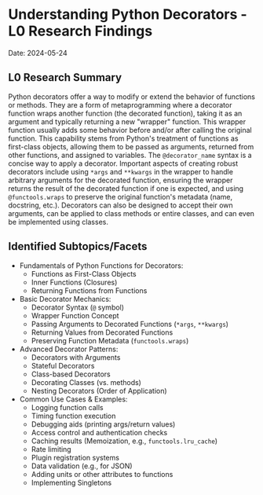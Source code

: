 # Understanding Python Decorators - L0 Research Findings

Date: 2024-05-24

## L0 Research Summary
Python decorators offer a way to modify or extend the behavior of functions or methods. They are a form of metaprogramming where a decorator function wraps another function (the decorated function), taking it as an argument and typically returning a new "wrapper" function. This wrapper function usually adds some behavior before and/or after calling the original function. This capability stems from Python's treatment of functions as first-class objects, allowing them to be passed as arguments, returned from other functions, and assigned to variables. The `@decorator_name` syntax is a concise way to apply a decorator. Important aspects of creating robust decorators include using `*args` and `**kwargs` in the wrapper to handle arbitrary arguments for the decorated function, ensuring the wrapper returns the result of the decorated function if one is expected, and using `@functools.wraps` to preserve the original function's metadata (name, docstring, etc.). Decorators can also be designed to accept their own arguments, can be applied to class methods or entire classes, and can even be implemented using classes.

## Identified Subtopics/Facets
-   Fundamentals of Python Functions for Decorators:
    -   Functions as First-Class Objects
    -   Inner Functions (Closures)
    -   Returning Functions from Functions
-   Basic Decorator Mechanics:
    -   Decorator Syntax (`@` symbol)
    -   Wrapper Function Concept
    -   Passing Arguments to Decorated Functions (`*args`, `**kwargs`)
    -   Returning Values from Decorated Functions
    -   Preserving Function Metadata (`functools.wraps`)
-   Advanced Decorator Patterns:
    -   Decorators with Arguments
    -   Stateful Decorators
    -   Class-based Decorators
    -   Decorating Classes (vs. methods)
    -   Nesting Decorators (Order of Application)
-   Common Use Cases & Examples:
    -   Logging function calls
    -   Timing function execution
    -   Debugging aids (printing args/return values)
    -   Access control and authentication checks
    -   Caching results (Memoization, e.g., `functools.lru_cache`)
    -   Rate limiting
    -   Plugin registration systems
    -   Data validation (e.g., for JSON)
    -   Adding units or other attributes to functions
    -   Implementing Singletons
